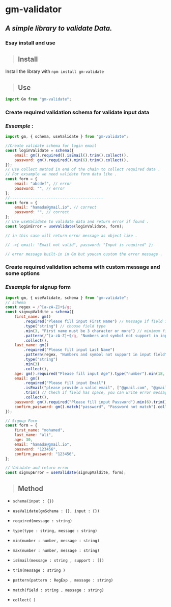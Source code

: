# **gm-validator**

## _A simple library to validate Data._

### Esay install and use

> ## **Install**

Install the library with `npm install gm-validate`

> ## **Use**

```javascript
import Gm from "gm-validate";
```

### Create required validation schema for validate input data

### _Exsample_ :

```javascript
import gm, { schema, useValidate } from "gm-validate";

//Create validate schema for login email
const loginValidate = schema({
    email: gm().required().isEmail().trim().collect(),
    password: gm().required().min(6).trim().collect(),
});
// Use collect method in end of the chain to collect required data .
// For exsample we need validate form data like .
const form = {
    email: "abcdef", // error
    password: "", // error
};
//-----------------------------------------
const form = {
    email: "hamada@gmail.io", // correct
    password: "", // correct
};
// Use useValidate to validate data and return error if found .
const loginError = useValidate(loginValidate, form);

// in this case will return error message as object like .

// ->{ email: "Email not valid", password: "Input is required" };

// error message built-in in Gm but youcan custom the error message .
```

### Create required validation schema with custom message and some options

### _Exsample_ for signup form

```javascript
import gm, { useValidate, schema } from "gm-validate";
// schema
const regex = /^[a-zA-Z]+$/g;
const signupValdite = schema({
    first_name: gm()
        .required("Please fill input First Name") // Message if field is required
        .type("string") // choose field type
        .min(3, "First name must be 3 character or more") // minimum field length is 3 with custom message
        .pattern(/^[a-zA-Z]+$/g, "Numbers and symbol not support in input field") // regular expression to custom the input pattern
        .collect(),
    last_name: gm()
        .required("Please fill input Last Name")
        .pattern(regex, "Numbers and symbol not support in input field")
        .type("string")
        .min(3)
        .collect(),
    age: gm().required("Please fill input Age").type("number").min(18, "Age must be +18").collect(),
    email: gm()
        .required("Please fill input Email")
        .isEmail("please provide a valid email", ["@gmail.com", "@gmail.io", "@hotmail.com"]) // Support email domain
        .trim() // Chech if field has space, you can write error message
        .collect(),
    password: gm().required("Please fill input Password").min(6).trim().collect(),
    confirm_password: gm().match("password", "Password not match").collect(), // use match to check if current like password field
});

// Signup Form
const form = {
    first_name: "mohamed",
    last_name: "ali",
    age: 30,
    email: "hamada@gmail.io",
    password: "123456",
    confirm_password: "123456",
};

// Validate and return error
const signupError = useValidate(signupValdite, form);
```

> ## **Method**

-   `schema(input : {})`

-   `useValidate(gmSchema : {}, input : {})`

-   `required(message : string)`

-   `type(type : string, message : string)`

-   `min(number : number, message : string)`

-   `max(number : number, message : string)`

-   `isEmail(message : string , support : [])`

-   `trim(message : string )`

-   `pattern(pattern : RegExp , message : string)`

-   `match(field : string , message : string)`

-   `collect( )`
